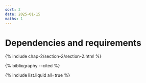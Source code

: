 ```yaml
---
sort: 2
date: 2025-01-15
maths: 1
---
```


# Dependencies and requirements

{% include chap-2/section-2/section-2.html %}

{% bibliography --cited %}

{% include list.liquid all=true %}
